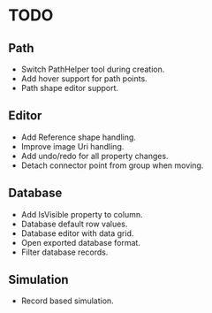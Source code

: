 ﻿# TODO

## Path

* Switch PathHelper tool during creation.
* Add hover support for path points.
* Path shape editor support.

## Editor

* Add Reference shape handling.
* Improve image Uri handling.
* Add undo/redo for all property changes.
* Detach connector point from group when moving.

## Database

* Add IsVisible property to column.
* Database default row values.
* Database editor with data grid.
* Open exported database format.
* Filter database records.

## Simulation

* Record based simulation.
